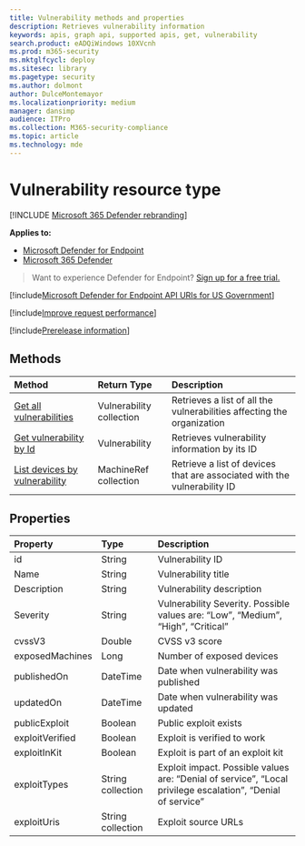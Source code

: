 ```yaml
---
title: Vulnerability methods and properties
description: Retrieves vulnerability information
keywords: apis, graph api, supported apis, get, vulnerability
search.product: eADQiWindows 10XVcnh
ms.prod: m365-security
ms.mktglfcycl: deploy
ms.sitesec: library
ms.pagetype: security
ms.author: dolmont
author: DulceMontemayor
ms.localizationpriority: medium
manager: dansimp
audience: ITPro
ms.collection: M365-security-compliance
ms.topic: article
ms.technology: mde
---
```


# Vulnerability resource type

[!INCLUDE [Microsoft 365 Defender rebranding](../../includes/microsoft-defender.md)]


**Applies to:**
- [Microsoft Defender for Endpoint](https://go.microsoft.com/fwlink/p/?linkid=2146631)
- [Microsoft 365 Defender](https://go.microsoft.com/fwlink/?linkid=2118804)

> Want to experience Defender for Endpoint? [Sign up for a free trial.](https://www.microsoft.com/microsoft-365/windows/microsoft-defender-atp?ocid=docs-wdatp-pullalerts-abovefoldlink) 

[!include[Microsoft Defender for Endpoint API URIs for US Government](../../includes/microsoft-defender-api-usgov.md)]

[!include[Improve request performance](../../includes/improve-request-performance.md)]


[!include[Prerelease information](../../includes/prerelease.md)]

## Methods
Method |Return Type |Description
:---|:---|:---
[Get all vulnerabilities](get-all-vulnerabilities.md) | Vulnerability collection | Retrieves a list of all the vulnerabilities affecting the organization
[Get vulnerability by Id](get-vulnerability-by-id.md) | Vulnerability | Retrieves vulnerability information by its ID
[List devices by vulnerability](get-machines-by-vulnerability.md)| MachineRef collection | Retrieve a list of devices that are associated with the vulnerability ID 


## Properties
Property |	Type	|	Description
:---|:---|:---
id | String | Vulnerability ID
Name | String | Vulnerability title
Description | String | Vulnerability description 
Severity | String | Vulnerability Severity. Possible values are: “Low”, “Medium”, “High”, “Critical”
cvssV3 | Double | CVSS v3 score
exposedMachines | Long | Number of exposed devices
publishedOn | DateTime | Date when vulnerability was published
updatedOn | DateTime | Date when vulnerability was updated
publicExploit | Boolean | Public exploit exists 
exploitVerified | Boolean | Exploit is verified to work
exploitInKit | Boolean | Exploit is part of an exploit kit
exploitTypes | String collection | Exploit impact. Possible values are: “Denial of service”, “Local privilege escalation”, “Denial of service”
exploitUris | String collection | Exploit source URLs
